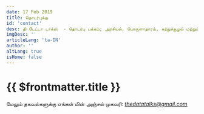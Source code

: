 ```yaml
---
date: 17 Feb 2019
title: தொடர்புக்கு
id: 'contact'
desc: தி டேட்டா டாக்ஸ்  - தொடர்பு பக்கம்; அரசியல், பொருளாதாரம், சுற்றுச்சூழல் மற்றும் பங்கு பற்றிய தகவல்களைக் கொண்டுள்ள வலைத்தளம்.
imgDesc: ''
articleLang: 'ta-IN'
author: ''
altLang: true
isHome: false
---
```


<altLang />

# {{ $frontmatter.title }}

மேலும் தகவல்களுக்கு எங்கள் மின் அஞ்சல் முகவரி:
<a href="mailto: thedatatalks@gmail.com"><em><thedatatalks@gmail.com></em></a>
